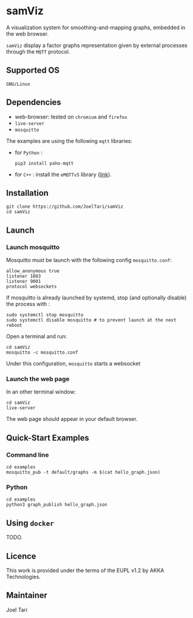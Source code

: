 # samViz

A visualization system for smoothing-and-mapping graphs, embedded in the web browser.

`samViz` display a factor graphs representation given by external processes through
the `MQTT` protocol.

## Supported OS

`GNU/Linux`

## Dependencies

- web-browser: tested on `chromium` and `firefox`
- `live-server`
- `mosquitto`

The examples are using the following `mqtt` libraries:

- for `Python` :
  ```
  pip3 install paho-mqtt
  ```
- for `C++` : install the `eMQTTv5` library ([link](https://github.com/X-Ryl669/eMQTT5)).

## Installation


```
git clone https://github.com/JoelTari/samViz
cd samViz
```

## Launch

### Launch mosquitto


Mosquitto must be launch with the following config `mosquitto.conf`:

```
allow_anonymous true
listener 1883
listener 9001
protocol websockets
```

If mosquitto is already launched by systemd, stop (and optionally disable) the
process with :

```
sudo systemctl stop mosquitto
sudo systemctl disable mosquitto # to prevent launch at the next reboot
```

Open a terminal and run:

```
cd samViz
mosquitto -c mosquitto.conf
```

Under this configuration, `mosquitto` starts a websocket
 
### Launch the web page

In an other terminal window:

 ```
 cd samViz
 live-server
 ```

The web page should appear in your default browser.

## Quick-Start Examples

### Command line

```
cd examples
mosquitto_pub -t default/graphs -m $(cat hello_graph.json)
```

### Python

```
cd examples
python3 graph_publish hello_graph.json
```

## Using `docker`

TODO.

## Licence

This work is provided under the terms of the EUPL v1.2 by AKKA Technologies.

## Maintainer

Joel Tari


